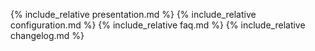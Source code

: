 {% include_relative presentation.md %} {% include_relative configuration.md %} {% include_relative faq.md %} {% include_relative changelog.md %}
